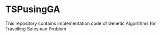 # TSPusingGA
This repository contains implementation code of Genetic Algorithms for Travelling Salesman Problem
